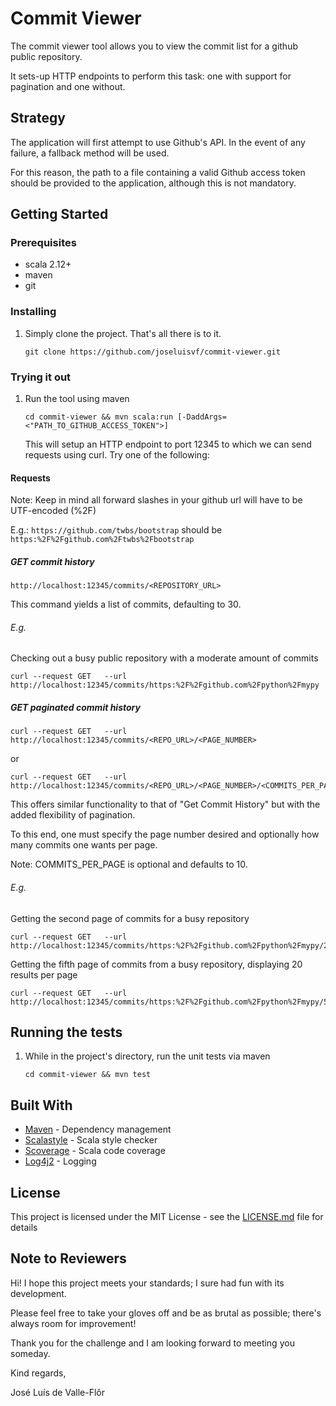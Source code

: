 # Commit Viewer
The commit viewer tool allows you to view the commit list for a github public repository.

It sets-up HTTP endpoints to perform this task: one with support for pagination and one without.

## Strategy
The application will first attempt to use Github's API. In the event of any failure, a fallback method will be used.

For this reason, the path to a file containing a valid Github access token should be provided to the application, although this is not mandatory.



## Getting Started

### Prerequisites

* scala 2.12+
* maven
* git

### Installing

1. Simply clone the project. That's all there is to it.

    ```
    git clone https://github.com/joseluisvf/commit-viewer.git
    ```

### Trying it out

1. Run the tool using maven
    ```
    cd commit-viewer && mvn scala:run [-DaddArgs=<"PATH_TO_GITHUB_ACCESS_TOKEN">]
    ```

   This will setup an HTTP endpoint to port 12345 to which we can send requests using curl. Try one of the following:

#### Requests

Note: Keep in mind all forward slashes in your github url will have to be UTF-encoded (%2F)

E.g.: `https://github.com/twbs/bootstrap` should be `https:%2F%2Fgithub.com%2Ftwbs%2Fbootstrap`

##### GET commit history
```
http://localhost:12345/commits/<REPOSITORY_URL>
```

This command yields a list of commits, defaulting to 30.

###### E.g.

Checking out a busy public repository with a moderate amount of commits
```
curl --request GET   --url http://localhost:12345/commits/https:%2F%2Fgithub.com%2Fpython%2Fmypy
```

##### GET paginated commit history
```
curl --request GET   --url http://localhost:12345/commits/<REPO_URL>/<PAGE_NUMBER>
```
or
```
curl --request GET   --url http://localhost:12345/commits/<REPO_URL>/<PAGE_NUMBER>/<COMMITS_PER_PAGE>
```

This offers similar functionality to that of "Get Commit History" but with the added flexibility of pagination.

To this end, one must specify the page number desired and optionally how many commits one wants per page.

Note: COMMITS_PER_PAGE is optional and defaults to 10.


###### E.g.

Getting the second page of commits for a busy repository
```
curl --request GET   --url http://localhost:12345/commits/https:%2F%2Fgithub.com%2Fpython%2Fmypy/2
```

Getting the fifth page of commits from a busy repository, displaying 20 results per page
```
curl --request GET   --url http://localhost:12345/commits/https:%2F%2Fgithub.com%2Fpython%2Fmypy/5/20
```

## Running the tests

1. While in the project's directory, run the unit tests via maven

    ```
    cd commit-viewer && mvn test
    ```

## Built With

* [Maven](https://maven.apache.org/) - Dependency management
* [Scalastyle](http://www.scalastyle.org/) - Scala style checker
* [Scoverage](http://scoverage.org/) - Scala code coverage
* [Log4j2](https://logging.apache.org/log4j/2.x/) - Logging

## License

This project is licensed under the MIT License - see the [LICENSE.md](LICENSE.md) file for details

## Note to Reviewers

Hi! I hope this project meets your standards; I sure had fun with its development.

Please feel free to take your gloves off and be as brutal as possible; there's always room for improvement!

Thank you for the challenge and I am looking forward to meeting you someday.

Kind regards,

José Luís de Valle-Flôr
